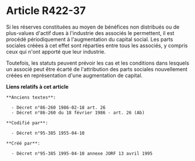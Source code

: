 # Article R422-37

Si les réserves constituées au moyen de bénéfices non distribués ou de plus-values d'actif dues à l'industrie des associés le
permettent, il est procédé périodiquement à l'augmentation du capital social. Les parts sociales créées à cet effet sont
réparties entre tous les associés, y compris ceux qui n'ont apporté que leur industrie.

Toutefois, les statuts peuvent prévoir les cas et les conditions dans lesquels un associé peut être écarté de l'attribution
des parts sociales nouvellement créées en représentation d'une augmentation de capital.

**Liens relatifs à cet article**

	**Anciens textes**:

	  - Décret n°86-260 1986-02-18 art. 26
	  - Décret n°86-260 du 18 février 1986 - art. 26 (Ab)

	**Codifié par**:

	  - Décret n°95-385 1955-04-10

	**Créé par**:

	  - Décret n°95-385 1995-04-10 annexe JORF 13 avril 1995
